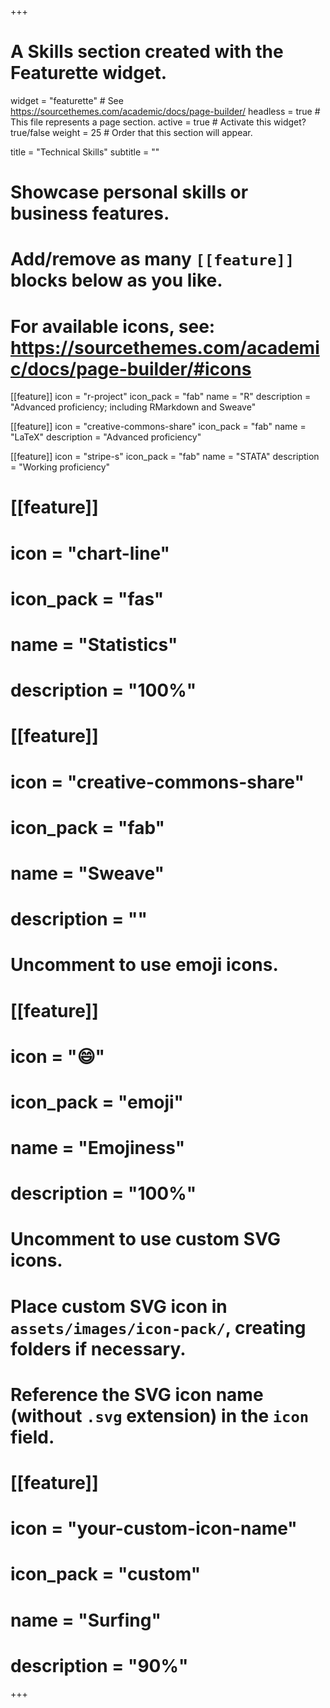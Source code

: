 +++
# A Skills section created with the Featurette widget.
widget = "featurette"  # See https://sourcethemes.com/academic/docs/page-builder/
headless = true  # This file represents a page section.
active = true  # Activate this widget? true/false
weight = 25  # Order that this section will appear.

title = "Technical Skills"
subtitle = ""

# Showcase personal skills or business features.
# 
# Add/remove as many `[[feature]]` blocks below as you like.
# 
# For available icons, see: https://sourcethemes.com/academic/docs/page-builder/#icons

[[feature]]
  icon = "r-project"
  icon_pack = "fab"
  name = "R"
  description = "Advanced proficiency; including RMarkdown and Sweave"
  
[[feature]]
  icon = "creative-commons-share"
  icon_pack = "fab"
  name = "LaTeX"
  description = "Advanced proficiency"

[[feature]]
  icon = "stripe-s"
  icon_pack = "fab"
  name = "STATA"
  description = "Working proficiency"
  
# [[feature]]
#  icon = "chart-line"
#  icon_pack = "fas"
#  name = "Statistics"
#  description = "100%"  
  
  
 # [[feature]]
 # icon = "creative-commons-share"
 # icon_pack = "fab"
 # name = "Sweave"
 # description = ""

# Uncomment to use emoji icons.
# [[feature]]
#  icon = ":smile:"
#  icon_pack = "emoji"
#  name = "Emojiness"
#  description = "100%"  

# Uncomment to use custom SVG icons.
# Place custom SVG icon in `assets/images/icon-pack/`, creating folders if necessary.
# Reference the SVG icon name (without `.svg` extension) in the `icon` field.
# [[feature]]
#  icon = "your-custom-icon-name"
#  icon_pack = "custom"
#  name = "Surfing"
#  description = "90%"

+++
